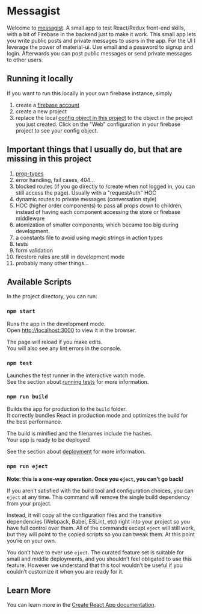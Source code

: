 # Messagist

Welcome to [messagist](https://kicklox-messagist.web.app/). A small app to test React/Redux front-end skills, with a bit of Firebase in the backend just to make it work.
This small app lets you write public posts and private messages to users in the app.
For the UI I leverage the power of material-ui.
Use email and a password to signup and login. Afterwards you can post public messages or send private messages to other users.

## Running it locally

If you want to run this locally in your own firebase instance, simply 
1. create a [firebase account](https://console.firebase.google.com)
2. create a new project
3. replace the local [config object in this project](src/firebase/config.js) to the object in the project you just created. Click on the "Web" configuration in your firebase project to see your config object. 

## Important things that I usually do, but that are missing in this project
1. [prop-types](https://www.npmjs.com/package/prop-types)
2. error handling, fail cases, 404...
3. blocked routes (if you go directly to /create when not logged in, you can still access the page). Usually with a "requestAuth" HOC
4. dynamic routes to private messages (conversation style)
5. HOC (higher order components) to pass all props down to children, instead of having each component accessing the store or firebase middleware
6. atomization of smaller components, which became too big during development.
7. a constants file to avoid using magic strings in action types
8. tests
9. form validation
10. firestore rules are still in development mode
11. probably many other things...

## Available Scripts

In the project directory, you can run:

### `npm start`

Runs the app in the development mode.<br>
Open [http://localhost:3000](http://localhost:3000) to view it in the browser.

The page will reload if you make edits.<br>
You will also see any lint errors in the console.

### `npm test`

Launches the test runner in the interactive watch mode.<br>
See the section about [running tests](https://facebook.github.io/create-react-app/docs/running-tests) for more information.

### `npm run build`

Builds the app for production to the `build` folder.<br>
It correctly bundles React in production mode and optimizes the build for the best performance.

The build is minified and the filenames include the hashes.<br>
Your app is ready to be deployed!

See the section about [deployment](https://facebook.github.io/create-react-app/docs/deployment) for more information.

### `npm run eject`

**Note: this is a one-way operation. Once you `eject`, you can’t go back!**

If you aren’t satisfied with the build tool and configuration choices, you can `eject` at any time. This command will remove the single build dependency from your project.

Instead, it will copy all the configuration files and the transitive dependencies (Webpack, Babel, ESLint, etc) right into your project so you have full control over them. All of the commands except `eject` will still work, but they will point to the copied scripts so you can tweak them. At this point you’re on your own.

You don’t have to ever use `eject`. The curated feature set is suitable for small and middle deployments, and you shouldn’t feel obligated to use this feature. However we understand that this tool wouldn’t be useful if you couldn’t customize it when you are ready for it.

## Learn More

You can learn more in the [Create React App documentation](https://facebook.github.io/create-react-app/docs/getting-started).
